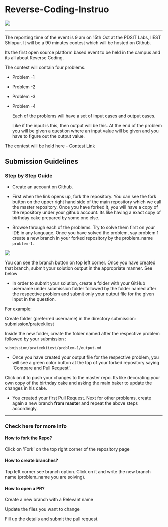 # Reverse-Coding-Instruo


![](https://raw.githubusercontent.com/Shibpur-Open-Source-Community/Reverse-Coding-Instruo/master/reverse%20coding-01.png)



-----------------------------------------------------------------------

The reporting time of the event is 9 am on 15th Oct at the PDSIT Labs, IIEST Shibpur. It will be a 90 minutes contest which will be hosted on Github. 

Its the first open source platform based event to be held in the campus and its all about Reverse Coding. 


The contest will contain four problems. 


* Problem -1
* Problem -2
* Problem -3
* Problem -4

  Each of the problems will have a set of input cases and output cases. 
  
  Like if the input is this, then output will be this. 
  At the end of the problem you will be given a question where an input value will be given and you have to figure out the output value.


The contest will be held here - [Contest Link](https://github.com/prateekiiest/Reverse-Coding)

## Submission Guidelines

### Step by Step Guide

* Create an account on Github.

* First when the link opens up, fork the repository. You can see the fork button on the upper right hand side of the main repository   which we call the master repository. Once you have forked it, you will have a copy of the repository under your github account. Its like having a exact copy of  birthday cake prepared by some one else.

* Browse through each of the problems. Try to solve them first on your IDE in any language. Once you have solved the problem, say problem 1 create a new branch in your forked repository by the problem_name `problem-1`. 

![](https://raw.githubusercontent.com/Shibpur-Open-Source-Community/Reverse-Coding-Instruo/master/Screenshot%202017-10-13%2008.20.05%20(2).png)

You can see the branch button on top left corner. Once you have created that branch, submit your solution output in the appropriate manner. See below

* In order to submit your solution, create a folder with your GitHub username under submission folder followed by the folder named after the respective problem and submit only your output file for the given input in the question.

For example:

Create folder (preferred username) in the directory submission: submission/prateekiiest

Inside the new folder, create the folder named after the respective problem followed by your submission : 

`submission/prateekiiest/problem-1/output.md`



* Once you have created your output file for the respective problem, you will see a green color button at the top of your forked repository saying 'Compare and Pull Request'.


Click on it to push your changes to the master repo. Its like decorating your own copy of the birthday cake and asking the main baker to update the changes in his cake.

* You created your first Pull Request. Next for other problems, create again a new branch **from master** and repeat the above steps accordingly.

------------------------------------------

###  Check here for more info

#### How to fork the Repo?

Click on 'Fork' on the top right corner of the repository page

#### How to create branches?

Top left corner see branch option. Click on it and write the new branch name (problem_name you are solving).

#### How to open a PR?

Create a new branch with a Relevant name

Update the files you want to change

Fill up the details and submit the pull request. 


